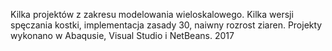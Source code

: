 Kilka projektów z zakresu modelowania wieloskalowego. Kilka wersji spęczania kostki, implementacja zasady 30, naiwny rozrost ziaren.
Projekty wykonano w Abaqusie, Visual Studio i NetBeans.
2017
